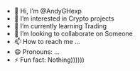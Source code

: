- 👋 Hi, I’m @AndyGHexp
- 👀 I’m interested in Crypto projects
- 🌱 I’m currently learning Trading
- 💞️ I’m looking to collaborate on Someone
- 📫 How to reach me ...
- 😄 Pronouns: ...
- ⚡ Fun fact: Nothing))))))

<!---
AndyGHexp/AndyGHexp is a ✨ special ✨ repository because its `README.md` (this file) appears on your GitHub profile.
You can click the Preview link to take a look at your changes.
--->
